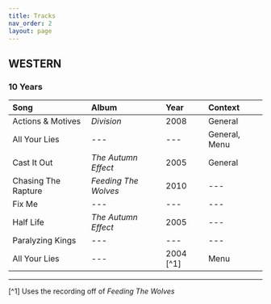 ```yaml
---
title: Tracks
nav_order: 2
layout: page
---
```


## WESTERN
### 10 Years
| Song               		| Album         	    | Year      | Context      |
|:----------------------|:--------------------|:----------|:-------------|
| Actions & Motives		  | *Division*	 		    | 2008      | General      |
| All Your Lies    		  | ---		   	          | ---       | General, Menu|
| Cast It Out      		  | *The Autumn Effect* | 2005      |General       |
| Chasing The Rapture	  | *Feeding The Wolves*| 2010      | ---          |
| Fix Me    			      | ---	 	      		    | ---       | ---          |
| Half Life    			    | *The Autumn Effect*	| 2005      | ---          |
| Paralyzing Kings      | ---	   	       		  | ---       | ---          |
| All Your Lies    	  	| ---	   	       		  | 2004 [^1] | Menu         |

----

[^1] Uses the recording off of *Feeding The Wolves*
